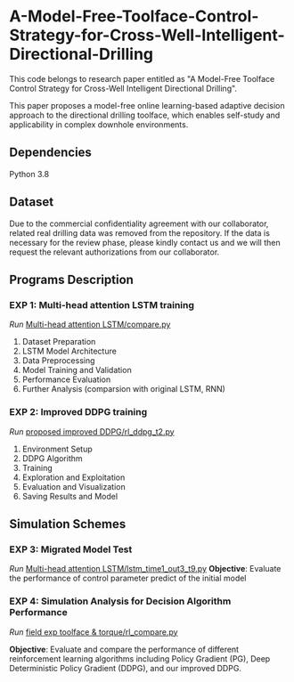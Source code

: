 # A-Model-Free-Toolface-Control-Strategy-for-Cross-Well-Intelligent-Directional-Drilling
This code belongs to research paper entitled as "A Model-Free Toolface Control Strategy for Cross-Well Intelligent Directional Drilling".

This paper proposes a model-free online learning-based adaptive decision approach to the directional drilling toolface, which enables self-study and applicability in complex downhole environments.

## Dependencies
Python 3.8

## Dataset
Due to the commercial confidentiality agreement with our collaborator, related real drilling data was removed from the repository. If the data is necessary for the review phase, please kindly contact us and we will then request the relevant authorizations from our collaborator.

## Programs Description
### EXP 1: Multi-head attention LSTM training
*Run* [Multi-head attention LSTM/compare.py](https://github.com/AshenOne22/A-Model-Free-Toolface-Control-Strategy-for-Cross-Well-Intelligent-Directional-Drilling/blob/main/Mutli-head%20attention%20LSTM/compare.py)
1. Dataset Preparation
2. LSTM Model Architecture
3. Data Preprocessing
4. Model Training and Validation
5. Performance Evaluation
6. Further Analysis (comparsion with original LSTM, RNN)

### EXP 2: Improved DDPG training
*Run* [proposed improved DDPG/rl_ddpg_t2.py](https://github.com/AshenOne22/A-Model-Free-Toolface-Control-Strategy-for-Cross-Well-Intelligent-Directional-Drilling/blob/main/proposed%20improved%20DDPG/rl_ddpg_t2.py)
1. Environment Setup
2. DDPG Algorithm
3. Training
4. Exploration and Exploitation
5. Evaluation and Visualization
6. Saving Results and Model

## Simulation Schemes
### EXP 3: Migrated Model Test
*Run* [Multi-head attention LSTM/lstm_time1_out3_t9.py](https://github.com/AshenOne22/A-Model-Free-Toolface-Control-Strategy-for-Cross-Well-Intelligent-Directional-Drilling/blob/main/Mutli-head%20attention%20LSTM/lstm_time1_out3_t9.py)
**Objective**: Evaluate the performance of control parameter predict of the initial model

### EXP 4: Simulation Analysis for Decision Algorithm Performance
*Run* [field exp toolface & torque/rl_compare.py](https://github.com/AshenOne22/A-Model-Free-Toolface-Control-Strategy-for-Cross-Well-Intelligent-Directional-Drilling/blob/main/field%20exp%20toolface%20%26%20torque/rl_compare.py)

**Objective**: Evaluate and compare the performance of different reinforcement learning algorithms including Policy Gradient (PG), Deep Deterministic Policy Gradient (DDPG), and our improved DDPG.
